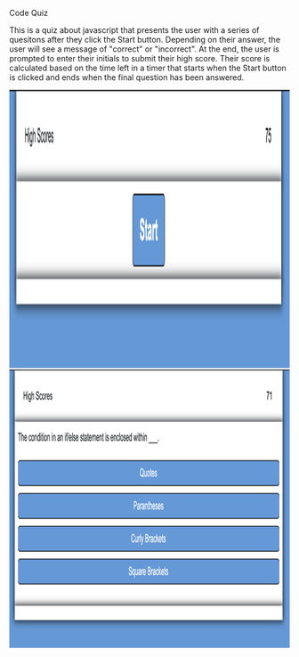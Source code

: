 Code Quiz

This is a quiz about javascript that presents the user with a series of quesitons after they click the Start button. Depending on their answer, the user will see a message of "correct" or "incorrect". At the end, the user is prompted to enter their initials to submit their high score. Their score is calculated based on the time left in a timer that starts when the Start button is clicked and ends when the final question has been answered.

<img src="/Screenshots/Screenshot-1.png" height="500">
<img src="/Screenshots/Screenshot-2.png" height="500">